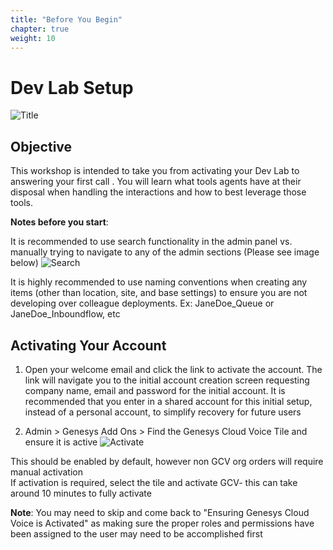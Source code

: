 ```yaml
---
title: "Before You Begin"
chapter: true
weight: 10
---
```

# Dev Lab Setup
![Title](/images/title.jpg)
## Objective

This workshop is intended to take you from activating your Dev Lab to answering your first call . You will learn what tools agents have at their disposal when handling the interactions and how to best leverage those tools. 



**Notes before you start**: <br>

It is recommended to use search functionality in the admin panel vs. manually trying to navigate to any of the admin sections (Please see image below)
![Search](/images/gcadmin.png)

It is highly recommended to use naming conventions when creating any items (other than location, site, and base settings) to ensure you are not developing over colleague deployments. Ex: JaneDoe_Queue or JaneDoe_Inboundflow, etc

## Activating Your Account
1. Open your welcome email and click the link to activate the account. The link will navigate you to the initial account creation screen requesting company  name, email and password for the initial account. It is recommended that you enter in a shared account for this initial setup, instead of a personal account, to simplify recovery for future users

2. Admin > Genesys Add Ons > Find the Genesys Cloud Voice Tile and ensure it is active
![Activate ](/images/activate.jpg)

This should be enabled by default, however non GCV org orders will require manual activation <br>
If activation is required, select the tile and activate GCV- this can take around 10 minutes to fully activate

**Note**: You may need to skip and come back to "Ensuring Genesys Cloud Voice is Activated" as making sure the proper roles and permissions have been assigned to the user may need to be accomplished first
